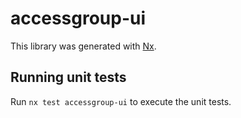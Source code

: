 # accessgroup-ui

This library was generated with [Nx](https://nx.dev).

## Running unit tests

Run `nx test accessgroup-ui` to execute the unit tests.
